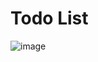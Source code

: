 # Todo List

![image](https://user-images.githubusercontent.com/43959705/196855935-550f344c-3f73-4d1b-b939-03e2c6c96ff2.png)

